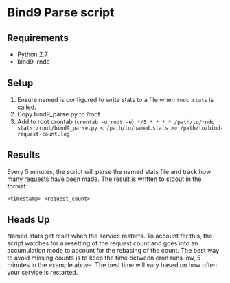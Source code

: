# Bind9 Parse script

## Requirements
* Python 2.7
* bind9, rndc

## Setup
1. Ensure named is configured to write stats to a file when `rndc stats` is called.
2. Copy bind9\_parse.py to /root.
3. Add to root crontab (`crontab -u root -e`):
	`*/5 * * * * /path/to/rndc stats;/root/bind9_parse.py < /path/to/named.stats >> /path/to/bind-request-count.log`

## Results
Every 5 minutes, the script will parse the named stats file and track how many requests have been made. The result is
written to stdout in the format:

`<timestamp> <request_count>`

## Heads Up
Named stats get reset when the service restarts. To account for this, the script watches for a resetting of the request
count and goes into an accumulation mode to account for the rebasing of the count. The best way to avoid missing counts
is to keep the time between cron runs low, 5 minutes in the example above. The best time will vary based on how often
your service is restarted.

